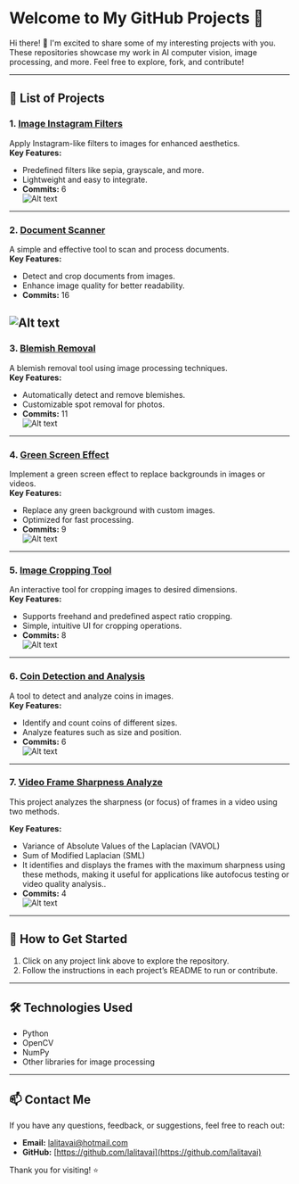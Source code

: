 # Welcome to My GitHub Projects 🌟

Hi there! 👋 I'm excited to share some of my interesting projects with you. 
These repositories showcase my work in AI computer vision, image processing, and more. Feel free to explore, fork, and contribute!

---

## 📂 List of Projects

### 1. [Image Instagram Filters](https://github.com/lalitavai/imageInstgramFilters)  
Apply Instagram-like filters to images for enhanced aesthetics.  
**Key Features:**  
- Predefined filters like sepia, grayscale, and more.  
- Lightweight and easy to integrate.  
- **Commits:** 6  
![Alt text](instgram-filters.png)
---
### 2. [Document Scanner](https://github.com/lalitavai/documentScanner)  
A simple and effective tool to scan and process documents.  
**Key Features:**  
- Detect and crop documents from images.  
- Enhance image quality for better readability.  
- **Commits:** 16  

![Alt text](doucmenr-scanner-project.png)
---

### 3. [Blemish Removal](https://github.com/lalitavai/blemishRemoval)  
A blemish removal tool using image processing techniques.  
**Key Features:**  
- Automatically detect and remove blemishes.  
- Customizable spot removal for photos.  
- **Commits:** 11  
![Alt text](blemish-project.png)
---

### 4. [Green Screen Effect](https://github.com/lalitavai/greenScreenEffect)  
Implement a green screen effect to replace backgrounds in images or videos.  
**Key Features:**  
- Replace any green background with custom images.  
- Optimized for fast processing.  
- **Commits:** 9  
![Alt text](greenscreeneffect.png)
---

### 5. [Image Cropping Tool](https://github.com/lalitavai/imageCroppingTool)  
An interactive tool for cropping images to desired dimensions.  
**Key Features:**  
- Supports freehand and predefined aspect ratio cropping.  
- Simple, intuitive UI for cropping operations.  
- **Commits:** 8  
![Alt text](imageCropping.png)
---

### 6. [Coin Detection and Analysis](https://github.com/lalitavai/coinDetectionAnalysis)  
A tool to detect and analyze coins in images.  
**Key Features:**  
- Identify and count coins of different sizes.  
- Analyze features such as size and position.  
- **Commits:** 6  
![Alt text](coin-detections.png)
---
### 7. [Video Frame Sharpness Analyze](https://github.com/lalitavai/videoFrameSharpness)  
This project analyzes the sharpness (or focus) of frames in a video using two methods.

**Key Features:**  
- Variance of Absolute Values of the Laplacian (VAVOL)
- Sum of Modified Laplacian (SML)
- It identifies and displays the frames with the maximum sharpness using these methods, making it useful for applications like autofocus testing or video quality analysis..  
- **Commits:** 4  
![Alt text](autofocus-video-lapacian.png)
---

## 🚀 How to Get Started
1. Click on any project link above to explore the repository.
2. Follow the instructions in each project’s README to run or contribute.

---

## 🛠️ Technologies Used
- Python
- OpenCV
- NumPy
- Other libraries for image processing

---

## 📫 Contact Me
If you have any questions, feedback, or suggestions, feel free to reach out:
- **Email:** [lalitavai@hotmail.com](mailto:lalitavai@hotmail.com)
- **GitHub:** [https://github.com/lalitavai](https://github.com/lalitavai)

Thank you for visiting! ⭐
